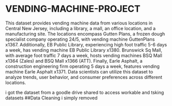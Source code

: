 # VENDING-MACHINE-PROJECT
This dataset provides vending machine data from various locations in Central New Jersey, including a library, a mall, an office location, and a manufacturing site. 
The locations encompass Gutten Plans, a frozen dough specialist company operating 24/5, with vending machine GuttenPlans x1367. Additionally, EB Public Library, experiencing high foot traffic 5-6 days a week, has vending machine EB Public Library x1380. Brunswick Sq Mall, with average foot traffic 7 days a week, hosts vending machines BSQ Mall x1364 (Zales) and BSQ Mall x1366 (ATT). Finally, Earle Asphalt, a construction engineering firm operating 5 days a week, features vending machine Earle Asphalt x1371. Data scientists can utilize this dataset to analyze trends, user behavior, and consumer preferences across different locations.

i got the dataset from a goodle drive shared to access workable and tsking datasets
##Data Cleaning
i simply removed 
